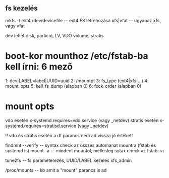 ## fs kezelés

mkfs -t ext4  /dev/devicefile     -- ext4 FS létrehozása
        xfs|vfat                  -- ugyanaz xfs, vagy vfat

dev lehet disk, partíció, LV, VDO volume, stratis

# boot-kor mounthoz /etc/fstab-ba kell írni: 6 mező
1: dev|LABEL=label|UUID=uuid
2: /mountpt
3: fs_type (ext4|xfs|...)
4: mount_opts
5: kell_fs_dump (alapban 0)
6: fsck_order   (alapban 0)


# mount opts
vdo esetén        x-systemd.requires=vdo.service   (vagy _netdev)
stratis esetén    x-systemd.requires=stratisd.service   (vagy _netdev)

!! vdo és stratis esetén a df parancs nem ad vissza jó értéket!

findmnt --verify   -- syntax check az összes automanat mountra (fstab és systemd is)
mount -a           -- mindent mountol, mellesleg sytax check az fstab-ra

tune2fs     -- fs paraméterezés, UUID/LABEL kezelés
xfs_admin

/proc/mounts    -- kb amit a "mount" parancs is ad

